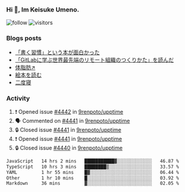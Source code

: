 ### Hi 👋, Im Keisuke Umeno.

<!--
**9renpoto/9renpoto** is a ✨ _special_ ✨ repository because its `README.md` (this file) appears on your GitHub profile.

Here are some ideas to get you started:

- 🔭 I’m currently working on ...
- 🌱 I’m currently learning ...
- 👯 I’m looking to collaborate on ...
- 🤔 I’m looking for help with ...
- 💬 Ask me about ...
- 📫 How to reach me: ...
- 😄 Pronouns: ...
- ⚡ Fun fact: ...
-->

![follow](https://img.shields.io/github/followers/9renpoto?label=Follow&style=social)
![visitors](https://komarev.com/ghpvc/?username=9renpoto&label=Profile%20views&color=0e75b6&style=flat)

### Blogs posts

<!-- BLOG-POST-LIST:START -->
- [「書く習慣」という本が面白かった](https://9renpoto.win/entry/2024/11/11/leave_a_feeling_sad)
- [「GitLabに学ぶ世界最先端のリモート組織のつくりかた」を読んだ](https://9renpoto.win/entry/2024/09/10/remote_organization)
- [体脂肪↗](https://9renpoto.win/entry/2024/08/12/gaining_fat)
- [絵本を読む](https://9renpoto.win/entry/2024/07/26/picture_book)
- [二度寝](https://9renpoto.win/entry/2024/07/18/going_back_to_sleep)
<!-- BLOG-POST-LIST:END -->

### Activity

<!--START_SECTION:activity-->
1. ❗ Opened issue [#4442](https://github.com/9renpoto/upptime/issues/4442) in [9renpoto/upptime](https://github.com/9renpoto/upptime)
2. 🗣 Commented on [#4441](https://github.com/9renpoto/upptime/issues/4441#issuecomment-2497070847) in [9renpoto/upptime](https://github.com/9renpoto/upptime)
3. 🔒 Closed issue [#4441](https://github.com/9renpoto/upptime/issues/4441) in [9renpoto/upptime](https://github.com/9renpoto/upptime)
4. ❗ Opened issue [#4441](https://github.com/9renpoto/upptime/issues/4441) in [9renpoto/upptime](https://github.com/9renpoto/upptime)
5. 🔒 Closed issue [#4440](https://github.com/9renpoto/upptime/issues/4440) in [9renpoto/upptime](https://github.com/9renpoto/upptime)
<!--END_SECTION:activity-->

<!--START_SECTION:waka-->

```txt
JavaScript   14 hrs 2 mins   ███████████▓░░░░░░░░░░░░░   46.87 %
TypeScript   10 hrs 3 mins   ████████▒░░░░░░░░░░░░░░░░   33.57 %
YAML         1 hr 55 mins    █▓░░░░░░░░░░░░░░░░░░░░░░░   06.44 %
Other        1 hr 10 mins    █░░░░░░░░░░░░░░░░░░░░░░░░   03.92 %
Markdown     36 mins         ▓░░░░░░░░░░░░░░░░░░░░░░░░   02.05 %
```

<!--END_SECTION:waka-->
